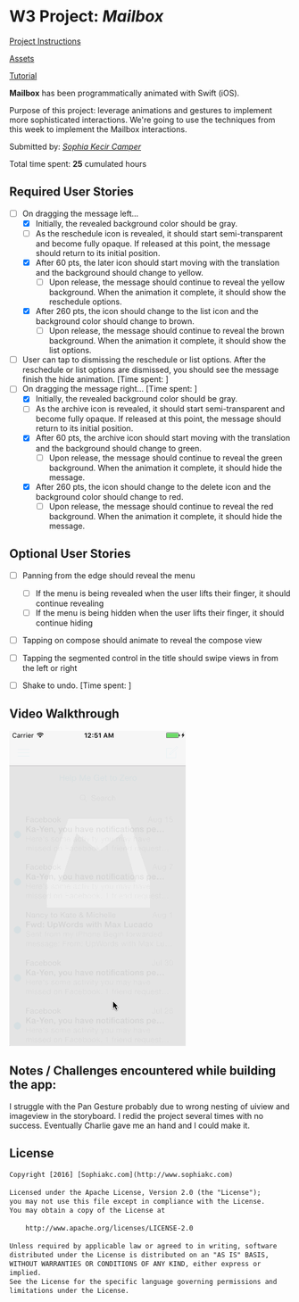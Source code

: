 # W3 Project: *Mailbox*

[Project Instructions](http://courses.codepath.com/courses/ios_for_designers/unit/3#!assignment)

[Assets](https://www.dropbox.com/s/t2lw791unh67wel/Mailbox%20Assets.zip)

[Tutorial](https://www.youtube.com/watch?v=JP9jS8-nOvw&feature=youtu.be)

**Mailbox** has been programmatically animated with Swift (iOS).

Purpose of this project: leverage animations and gestures to implement more sophisticated interactions. We're going to use the techniques from this week to implement the Mailbox interactions.

Submitted by: [*Sophia Kecir Camper*](http://www.sophiakc.com)

Total time spent: **25** cumulated hours

## Required User Stories
* [ ] On dragging the message left...
	* [X] Initially, the revealed background color should be gray.
	* [ ] As the reschedule icon is revealed, it should start semi-transparent and become fully opaque. If released at this point, the message should return to its initial position.
	* [X] After 60 pts, the later icon should start moving with the translation and the background should change to yellow.
		* [ ] Upon release, the message should continue to reveal the yellow background. When the animation it complete, it should show the reschedule options.
	* [X] After 260 pts, the icon should change to the list icon and the background color should change to brown.
		* [ ] Upon release, the message should continue to reveal the brown background. When the animation it complete, it should show the list options.
* [ ] User can tap to dismissing the reschedule or list options. After the reschedule or list options are dismissed, you should see the message finish the hide animation. [Time spent: ]
* [ ] On dragging the message right... [Time spent: ]
	* [X] Initially, the revealed background color should be gray.
	* [ ] As the archive icon is revealed, it should start semi-transparent and become fully opaque. If released at this point, the message should return to its initial position.
	* [X] After 60 pts, the archive icon should start moving with the translation and the background should change to green.
		* [ ] Upon release, the message should continue to reveal the green background. When the animation it complete, it should hide the message.
	* [X] After 260 pts, the icon should change to the delete icon and the background color should change to red.
		* [ ] Upon release, the message should continue to reveal the red background. When the animation it complete, it should hide the message.

## Optional User Stories
* [ ] Panning from the edge should reveal the menu
	* [ ] If the menu is being revealed when the user lifts their finger, it should continue revealing
	* [ ] If the menu is being hidden when the user lifts their finger, it should continue hiding
* [ ] Tapping on compose should animate to reveal the compose view
* [ ] Tapping the segmented control in the title should swipe views in from the left or right
* [ ] Shake to undo. [Time spent: ]


## Video Walkthrough

![Mailbox](mailbox.gif)



## Notes / Challenges encountered while building the app:
I struggle with the Pan Gesture probably due to wrong nesting of uiview and imageview in the storyboard.
I redid the project several times with no success. 
Eventually Charlie gave me an hand and I could make it.



## License

    Copyright [2016] [Sophiakc.com](http://www.sophiakc.com)

    Licensed under the Apache License, Version 2.0 (the "License");
    you may not use this file except in compliance with the License.
    You may obtain a copy of the License at

        http://www.apache.org/licenses/LICENSE-2.0

    Unless required by applicable law or agreed to in writing, software
    distributed under the License is distributed on an "AS IS" BASIS,
    WITHOUT WARRANTIES OR CONDITIONS OF ANY KIND, either express or implied.
    See the License for the specific language governing permissions and
    limitations under the License.
